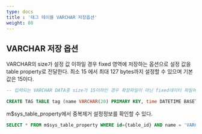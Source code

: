 ```yaml
---
type: docs
title : '태그 테이블 VARCHAR 저장옵션'
weight: 80
---
```


## VARCHAR 저장 옵션
VARCHAR의 size가 설정 값 이하일 경우 fixed 영역에 저장하는 옵션으로 설정 값을 table property로 전달한다.
최소 15 에서 최대 127 bytes까지 설정할 수 있으며 기본 값은 15이다.

```sql
-- 입력되는 VARCHAR DATA중 size가 15이하인 경우 확장파일이 아닌 fixed데이터 파일에 저장된다.
  
CREATE TAG TABLE tag (name VARCHAR(20) PRIMARY KEY, time DATETIME BASETIME, value DOUBLE SUMMARIZED, strval VARCHAR(100)) VARCHAR_FIXED_LENGTH_MAX = 15;
```
  
m$sys_table_property에서 중복제거 설정정보를 확인할  수 있다.
```sql
SELECT * FROM m$sys_table_property WHERE id={table_id} AND name = 'VARCHAR_FIXED_LENGTH_MAX';
```

